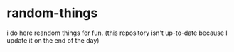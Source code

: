 # random-things
i do here reandom things for fun.
(this repository isn't up-to-date because I update it on the end of the day)
